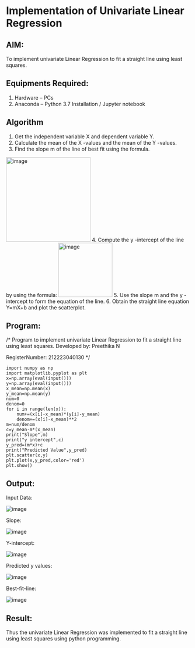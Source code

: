 # Implementation of Univariate Linear Regression
## AIM:
To implement univariate Linear Regression to fit a straight line using least squares.

## Equipments Required:
1. Hardware – PCs
2. Anaconda – Python 3.7 Installation / Jupyter notebook

## Algorithm
1. Get the independent variable X and dependent variable Y.
2. Calculate the mean of the X -values and the mean of the Y -values.
3. Find the slope m of the line of best fit using the formula. 
<img width="231" alt="image" src="https://user-images.githubusercontent.com/93026020/192078527-b3b5ee3e-992f-46c4-865b-3b7ce4ac54ad.png">
4. Compute the y -intercept of the line by using the formula:
<img width="148" alt="image" src="https://user-images.githubusercontent.com/93026020/192078545-79d70b90-7e9d-4b85-9f8b-9d7548a4c5a4.png">
5. Use the slope m and the y -intercept to form the equation of the line.
6. Obtain the straight line equation Y=mX+b and plot the scatterplot.

## Program:
/*
Program to implement univariate Linear Regression to fit a straight line using least squares.
Developed by: Preethika N

RegisterNumber:  212223040130
*/
```
import numpy as np
import matplotlib.pyplot as plt
x=np.array(eval(input()))
y=np.array(eval(input()))
x_mean=np.mean(x)
y_mean=np.mean(y)
num=0
denom=0
for i in range(len(x)):
    num+=(x[i]-x_mean)*(y[i]-y_mean)
    denom+=(x[i]-x_mean)**2
m=num/denom
c=y_mean-m*(x_mean)
print("Slope",m)
print("y intercept",c)
y_pred=(m*x)+c
print("Predicted Value",y_pred)
plt.scatter(x,y)
plt.plot(x,y_pred,color='red')
plt.show()
```

## Output:
Input Data:

![image](https://github.com/AkilaMohan/Find-the-best-fit-line-using-Least-Squares-Method/assets/155142246/66552c6a-0bdf-4842-8e36-d6de47d56a8a)

Slope:

![image](https://github.com/AkilaMohan/Find-the-best-fit-line-using-Least-Squares-Method/assets/155142246/f00783b4-360a-463d-9db6-a440c5647fd4)

Y-intercept:

![image](https://github.com/AkilaMohan/Find-the-best-fit-line-using-Least-Squares-Method/assets/155142246/a0eb1027-c75b-4b9a-954e-6056a73ef58a)

Predicted y values:

![image](https://github.com/AkilaMohan/Find-the-best-fit-line-using-Least-Squares-Method/assets/155142246/87d87982-9251-486b-bc11-c239a20ebb7e)

Best-fit-line:

![image](https://github.com/AkilaMohan/Find-the-best-fit-line-using-Least-Squares-Method/assets/155142246/f04ad17d-9017-402c-be27-029c8f4e4ab2)


## Result:
Thus the univariate Linear Regression was implemented to fit a straight line using least squares using python programming.
